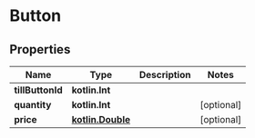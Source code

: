 
# Button

## Properties
Name | Type | Description | Notes
------------ | ------------- | ------------- | -------------
**tillButtonId** | **kotlin.Int** |  | 
**quantity** | **kotlin.Int** |  |  [optional]
**price** | [**kotlin.Double**](kotlin.Double.md) |  |  [optional]



